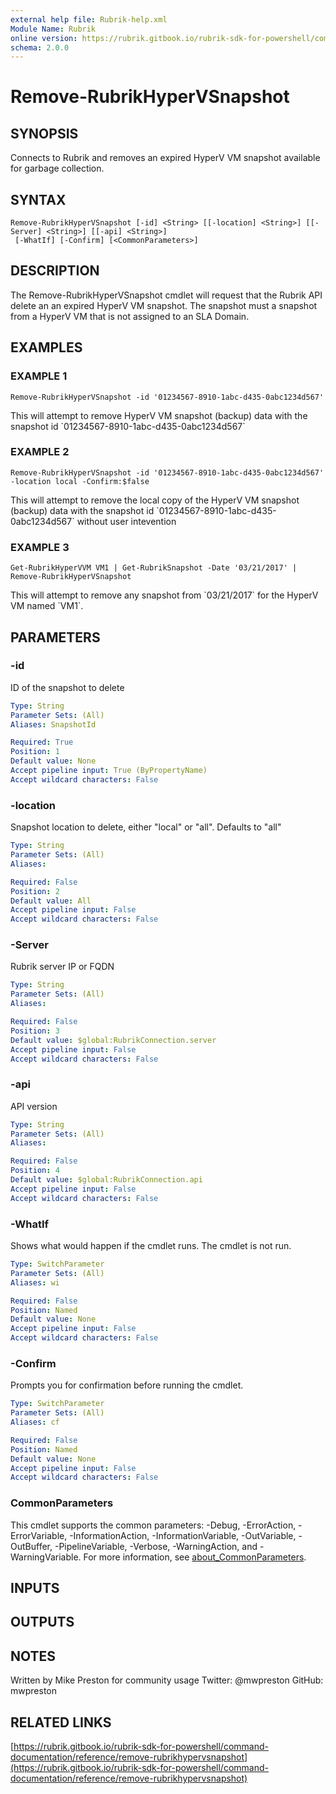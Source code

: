 ```yaml
---
external help file: Rubrik-help.xml
Module Name: Rubrik
online version: https://rubrik.gitbook.io/rubrik-sdk-for-powershell/command-documentation/reference/remove-rubrikhypervsnapshot
schema: 2.0.0
---
```


# Remove-RubrikHyperVSnapshot

## SYNOPSIS
Connects to Rubrik and removes an expired HyperV VM snapshot available for garbage collection.

## SYNTAX

```
Remove-RubrikHyperVSnapshot [-id] <String> [[-location] <String>] [[-Server] <String>] [[-api] <String>]
 [-WhatIf] [-Confirm] [<CommonParameters>]
```

## DESCRIPTION
The Remove-RubrikHyperVSnapshot cmdlet will request that the Rubrik API delete an an expired HyperV VM snapshot.
The snapshot must a snapshot from a HyperV VM that is not assigned to an SLA Domain.

## EXAMPLES

### EXAMPLE 1
```
Remove-RubrikHyperVSnapshot -id '01234567-8910-1abc-d435-0abc1234d567'
```

This will attempt to remove HyperV VM snapshot (backup) data with the snapshot id \`01234567-8910-1abc-d435-0abc1234d567\`

### EXAMPLE 2
```
Remove-RubrikHyperVSnapshot -id '01234567-8910-1abc-d435-0abc1234d567' -location local -Confirm:$false
```

This will attempt to remove the local copy of the HyperV VM snapshot (backup) data with the snapshot id \`01234567-8910-1abc-d435-0abc1234d567\` without user intevention

### EXAMPLE 3
```
Get-RubrikHyperVVM VM1 | Get-RubrikSnapshot -Date '03/21/2017' | Remove-RubrikHyperVSnapshot
```

This will attempt to remove any snapshot from \`03/21/2017\` for the HyperV VM named \`VM1\`.

## PARAMETERS

### -id
ID of the snapshot to delete

```yaml
Type: String
Parameter Sets: (All)
Aliases: SnapshotId

Required: True
Position: 1
Default value: None
Accept pipeline input: True (ByPropertyName)
Accept wildcard characters: False
```

### -location
Snapshot location to delete, either "local" or "all".
Defaults to "all"

```yaml
Type: String
Parameter Sets: (All)
Aliases:

Required: False
Position: 2
Default value: All
Accept pipeline input: False
Accept wildcard characters: False
```

### -Server
Rubrik server IP or FQDN

```yaml
Type: String
Parameter Sets: (All)
Aliases:

Required: False
Position: 3
Default value: $global:RubrikConnection.server
Accept pipeline input: False
Accept wildcard characters: False
```

### -api
API version

```yaml
Type: String
Parameter Sets: (All)
Aliases:

Required: False
Position: 4
Default value: $global:RubrikConnection.api
Accept pipeline input: False
Accept wildcard characters: False
```

### -WhatIf
Shows what would happen if the cmdlet runs.
The cmdlet is not run.

```yaml
Type: SwitchParameter
Parameter Sets: (All)
Aliases: wi

Required: False
Position: Named
Default value: None
Accept pipeline input: False
Accept wildcard characters: False
```

### -Confirm
Prompts you for confirmation before running the cmdlet.

```yaml
Type: SwitchParameter
Parameter Sets: (All)
Aliases: cf

Required: False
Position: Named
Default value: None
Accept pipeline input: False
Accept wildcard characters: False
```

### CommonParameters
This cmdlet supports the common parameters: -Debug, -ErrorAction, -ErrorVariable, -InformationAction, -InformationVariable, -OutVariable, -OutBuffer, -PipelineVariable, -Verbose, -WarningAction, and -WarningVariable. For more information, see [about_CommonParameters](http://go.microsoft.com/fwlink/?LinkID=113216).

## INPUTS

## OUTPUTS

## NOTES
Written by Mike Preston for community usage
Twitter: @mwpreston
GitHub: mwpreston

## RELATED LINKS

[https://rubrik.gitbook.io/rubrik-sdk-for-powershell/command-documentation/reference/remove-rubrikhypervsnapshot](https://rubrik.gitbook.io/rubrik-sdk-for-powershell/command-documentation/reference/remove-rubrikhypervsnapshot)

